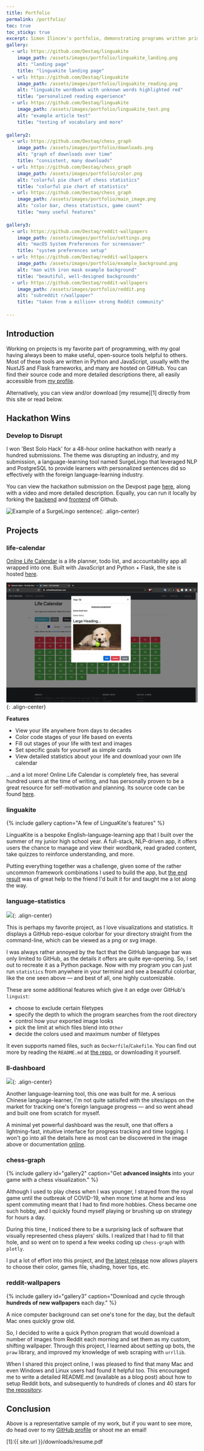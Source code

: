 ```yaml
---
title: Portfolio
permalink: /portfolio/
toc: true
toc_sticky: true
excerpt: Simon Ilincev's portfolio, demonstrating programs written primarily in Python and available on GitHub.
gallery:
  - url: https://github.com/Destaq/linguakite
    image_path: /assets/images/portfolio/linguakite_landing.png
    alt: "landing page"
    title: "linguakite landing page"
  - url: https://github.com/Destaq/linguakite
    image_path: /assets/images/portfolio/linguakite_reading.png
    alt: "linguakite wordbank with unknown words highlighted red"
    title: "personalized reading experience"
  - url: https://github.com/Destaq/linguakite
    image_path: /assets/images/portfolio/linguakite_test.png
    alt: "example article test"
    title: "testing of vocabulary and more"

gallery2:
  - url: https://github.com/Destaq/chess_graph
    image_path: /assets/images/portfolio/downloads.png
    alt: "graph of downloads over time"
    title: "consistent, many downloads"
  - url: https://github.com/Destaq/chess_graph
    image_path: /assets/images/portfolio/color.png
    alt: "colorful pie chart of chess statistics"
    title: "colorful pie chart of statistics"
  - url: https://github.com/Destaq/chess_graph
    image_path: /assets/images/portfolio/main_image.png
    alt: "color bar, chess statistics, game count"
    title: "many useful features"

gallery3:
  - url: https://github.com/Destaq/reddit-wallpapers
    image_path: /assets/images/portfolio/settings.png
    alt: "macOS System Preferences for screensaver"
    title: "system preferences setup"
  - url: https://github.com/Destaq/reddit-wallpapers
    image_path: /assets/images/portfolio/example_background.png
    alt: "man with iron mask example background"
    title: "beautiful, well-designed backgrounds"
  - url: https://github.com/Destaq/reddit-wallpapers
    image_path: /assets/images/portfolio/reddit.png
    alt: "subreddit r/wallpaper"
    title: "taken from a million+ strong Reddit community"

---
```


## Introduction

Working on projects is my favorite part of programming, with my goal having always been to make useful, open-source tools helpful to others. Most of these tools are written in Python and JavaScript, usually with the NuxtJS and Flask frameworks, and many are hosted on GitHub. You can find their source code and more detailed descriptions there, all easily accessible from [my profile](https://github.com/Destaq).

Alternatively, you can view and/or download [my resume][1] directly from this site or read below.

## Hackathon Wins
### Develop to Disrupt
I won 'Best Solo Hack' for a 48-hour online hackathon with nearly a hundred submissions. The theme was disrupting an industry, and my submission, a language-learning tool named SurgeLingo that leveraged NLP and PostgreSQL to provide learners with personalized sentences did so effectively with the foreign language-learning industry.

You can view the hackathon submission on the Devpost page [here](https://devpost.com/software/surgelingo), along with a video and more detailed description. Equally, you can run it locally by forking the [backend](https://github.com/Destaq/surgelingo-backend) and [frontend](https://github.com/Destaq/surgelingo-backend) off Github.

![Example of a SurgeLingo sentence](https://res.cloudinary.com/devpost/image/fetch/s--XyRz8T_9--/c_limit,f_auto,fl_lossy,q_auto:eco,w_900/https://raw.githubusercontent.com/Destaq/surgelingo-backend/main/static/surgelingo_example.png){: .align-center}
## Projects
### life-calendar
[Online Life Calendar](https://www.onlinelifecalendar.com) is a life planner, todo list, and accountability app all wrapped into one. Built with JavaScript and Python + Flask, the site is hosted [here](http://onlinelifecalendar.herokuapp.com/).

![Preview of Life Calendar](/assets/images/portfolio/videopreview.png){: .align-center}

**Features**
- View your life anywhere from days to decades
- Color code stages of your life based on events
- Fill out stages of your life with text and images
- Set specific goals for yourself as simple cards
- View detailed statistics about your life and download your own life calendar

...and a lot more! Online Life Calendar is completely free, has several hundred users at the time of writing, and has personally proven to be a great resource for self-motivation and planning. Its source code can be found [here](https://www.github.com/Destaq/life-calendar).

### linguakite
{% include gallery caption="A few of LinguaKite's features" %}

LinguaKite is a bespoke English-language-learning app that I built over the summer of my junior high school year. A full-stack, NLP-driven app, it offers users the chance to manage and view their wordbank, read graded content, take quizzes to reinforce understanding, and more.

Putting everything together was a challenge, given some of the rather uncommon framework combinations I used to build the app, but [the end result](https://www.github.com/Destaq/linguakite) was of great help to the friend I'd built it for and taught me a lot along the way.

### language-statistics
[![](https://raw.githubusercontent.com/Destaq/language-statistics/master/screenshots/output.svg)](https://github.com/Destaq/language-statistics){: .align-center}

This is perhaps my favorite project, as I love visualizations and statistics. It displays a GitHub repo-esque colorbar for your directory straight from the command-line, which can be viewed as a png or svg image.

I was always rather annoyed by the fact that the GitHub language bar was only limited to GitHub, as the details it offers are quite eye-opening. So, I set out to recreate it as a Python package. Now with my program you can just run `statistics` from anywhere in your terminal and see a beautiful colorbar, like the one seen above — and best of all, one highly customizable.

These are some additional features which give it an edge over GitHub's `linguist`:
- choose to exclude certain filetypes
- specify the depth to which the program searches from the root directory
- control how your exported image looks
- pick the limit at which files blend into `Other`
- decide the colors used and maximum number of filetypes

It even supports named files, such as `Dockerfile`/`Cakefile`. You can find out more by reading the `README.md` at [the repo](https://github.com/Destaq/language-statistics), or downloading it yourself.

### ll-dashboard
[![](https://github.com/Destaq/ll-dashboard/raw/main/images/whole.png)](https://github.com/Destaq/ll-dashboard){: .align-center}

Another language-learning tool, this one was built for me. A serious Chinese language-learner, I'm not quite satisifed with the sites/apps on the market for tracking one's foreign language progress — and so went ahead and built one from scratch for myself.

A minimal yet powerful dashboard was the result, one that offers a lightning-fast, intuitive interface for progress tracking and time logging. I won't go into all the details here as most can be discovered in the image above or documentation [online](https://github.com/Destaq/ll-dashboard).

### chess-graph
{% include gallery id="gallery2" caption="Get **advanced insights** into your game with a chess visualization." %}

Although I used to play chess when I was younger, I strayed from the royal game until the outbreak of COVID-19, when more time at home and less spent commuting meant that I had to find more hobbies. Chess became one such hobby, and I quickly found myself playing or brushing up on strategy for hours a day.

During this time, I noticed there to be a surprising lack of software that visually represented chess players' skills. I realized that I had to fill that hole, and so went on to spend a few weeks coding up `chess-graph` with `plotly`.

I put a lot of effort into this project, and [the latest release]((https://github.com/Destaq/chess_graph)) now allows players to choose their color, games file, shading, hover tips, etc.

### reddit-wallpapers
{% include gallery id="gallery3" caption="Download and cycle through **hundreds of new wallpapers** each day." %}

A nice computer background can set one's tone for the day, but the default Mac ones quickly grow old.

So, I decided to write a quick Python program that would download a number of images from Reddit each morning and set them as my custom, shifting wallpaper. Through this project, I learned about setting up bots, the `praw` library, and improved my knowledge of web scraping with `urrllib`.

When I shared this project online, I was pleased to find that many Mac and even Windows and Linux users had found it helpful too. This encouraged me to write a detailed README.md (available as a blog post) about how to setup Reddit bots, and subsequently to hundreds of clones and 40 stars for [the repository](https://github.com/Destaq/reddit-wallpapers).

## Conclusion
Above is a representative sample of my work, but if you want to see more, do head over to my [GitHub profile](https://www.github.com/Destaq) or shoot me an email!

[1]:{{ site.url }}/downloads/resume.pdf

